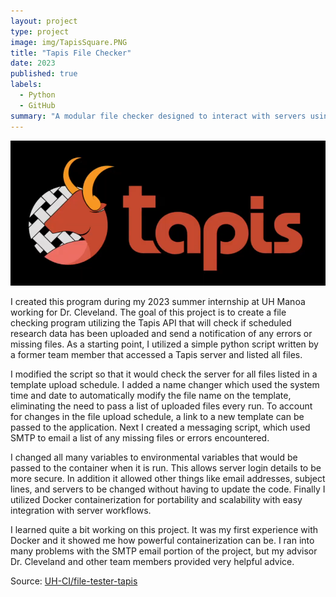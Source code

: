 ```yaml
---
layout: project
type: project
image: img/TapisSquare.PNG
title: "Tapis File Checker"
date: 2023
published: true
labels:
  - Python
  - GitHub
summary: "A modular file checker designed to interact with servers using Tapis framework. It is intended to be run in a server workflow to ensure that scheduled automated uploads have occurred."
---
```


<img class="img-fluid" src="../img/Tapis.PNG">

I created this program during my 2023 summer internship at UH Manoa working for Dr. Cleveland. The goal of this project is to create a file checking program utilizing the Tapis API that will check if scheduled research data has been uploaded and send a notification of any errors or missing files. As a starting point, I utilized a simple python script written by a former team member that accessed a Tapis server and listed all files. 

I modified the script so that it would check the server for all files listed in a template upload schedule. I added a name changer which used the system time and date to automatically modify the file name on the template, eliminating the need to pass a list of uploaded files every run. To account for changes in the file upload schedule, a link to a new template can be passed to the application. Next I created a messaging script, which used SMTP to email a list of any missing files or errors encountered. 

I changed all many variables to environmental variables that would be passed to the container when it is run. This allows server login details to be more secure. In addition it allowed other things like email addresses, subject lines, and servers to be changed without having to update the code. Finally I utilized Docker containerization for portability and scalability with easy integration with server workflows.

I learned quite a bit working on this project. It was my first experience with Docker and it showed me how powerful containerization can be. I ran into many problems with the SMTP email portion of the project, but my advisor Dr. Cleveland and other team members provided very helpful advice.


Source: <a href="https://github.com/UH-CI/file-tester-tapis"><i class="large github icon "></i>UH-CI/file-tester-tapis</a>

